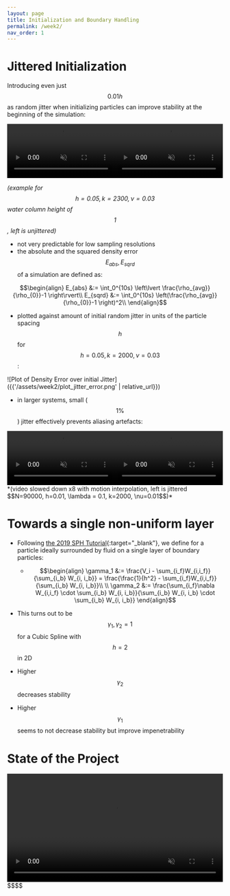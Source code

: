 ```yaml
---
layout: page
title: Initialization and Boundary Handling
permalink: /week2/
nav_order: 1
---
```

<script src="https://polyfill.io/v3/polyfill.min.js?features=es6"></script>
<script id="MathJax-script" async src="https://cdn.jsdelivr.net/npm/mathjax@3/es5/tex-mml-chtml.js"></script>

# Jittered Initialization

Introducing even just $$0.01h$$ as random jitter when initializing particles can improve stability at the beginning of the simulation:

<div style="display: flex;">
  <div style="width:50%">
    <video style="width:100%;" loop muted autoplay controls>
      <source src="{{ '/assets/week2/jitter0.mp4' | relative_url }}" type="video/mp4">
    </video>
  </div>
  <div style="width:50%">
    <video style="width:100%;" loop muted autoplay controls>
      <source src="{{ '/assets/week2/jitter1p.mp4' | relative_url }}" type="video/mp4">
    </video>
  </div>
</div>

*(example for $$h=0.05, k=2300, \nu=0.03$$ water column height of $$1$$, left is unjittered)*

- not very predictable for low sampling resolutions
- the absolute and the squared density error $$E_{abs}, E_{sqrd}$$ of a simulation are defined as:

$$\begin{align}
E_{abs} &:= \int_0^{10s} \left\lvert \frac{\rho_{avg}}{\rho_{0}}-1 \right\rvert\\
E_{sqrd} &:= \int_0^{10s} \left(\frac{\rho_{avg}}{\rho_{0}}-1 \right)^2\\
\end{align}$$

- plotted against amount of initial random jitter in units of the particle spacing $$h$$ for $$h=0.05, k=2000, \nu=0.03$$:

![Plot of Density Error over initial Jitter]({{'/assets/week2/plot_jitter_error.png' | relative_url}})

- in larger systems, small ($$1\%$$) jitter effectively prevents aliasing artefacts:

<div style="display: flex;">
  <div style="width:50%">
    <video style="width:100%;" loop muted autoplay>
      <source src="{{ '/assets/week2/dam_jitter.webm' | relative_url }}" type="video/webm">
    </video>
  </div>
  <div style="width:50%">
    <video style="width:100%;" loop muted autoplay>
      <source src="{{ '/assets/week2/dam_no_jitter.webm' | relative_url }}" type="video/webm">
    </video>
  </div>
</div>
*(video slowed down x8 with motion interpolation, left is jittered $$N=90000, h=0.01, \lambda = 0.1, k=2000, \nu=0.01$$)*

# Towards a single non-uniform layer

- Following [the 2019 SPH Tutorial](https://sph-tutorial.physics-simulation.org/pdf/SPH_Tutorial.pdf){:target="_blank"}, we define for a particle ideally surrounded by fluid on a single layer of boundary particles:
  - $$\begin{align}
  \gamma_1 &:= \frac{V_i - \sum_{i_f}W_{i,i_f}}{\sum_{i_b} W_{i, i_b}} = \frac{\frac{1}{h^2} - \sum_{i_f}W_{i,i_f}}{\sum_{i_b} W_{i, i_b}}\\
  \\
  \gamma_2 &:= \frac{\sum_{i_f}\nabla W_{i,i_f} \cdot \sum_{i_b} W_{i, i_b}}{\sum_{i_b} W_{i, i_b} \cdot \sum_{i_b} W_{i, i_b}}
  \end{align}$$

- This turns out to be $$\gamma_1, \gamma_2 = 1$$ for a Cubic Spline with $$h=2$$ in 2D
- Higher $$\gamma_2$$ decreases stability
- Higher $$\gamma_1$$ seems to not decrease stability but improve impenetrability

# State of the Project



 <video style="width:100%;" loop muted autoplay controls>
    <source src="{{ '/assets/week2/one_layer_dambreak.mp4' | relative_url }}" type="video/mp4">
  </video>
$$$$